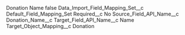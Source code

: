 <?xml version="1.0" encoding="UTF-8"?>
<CustomMetadata xmlns="http://soap.sforce.com/2006/04/metadata" xmlns:xsi="http://www.w3.org/2001/XMLSchema-instance" xmlns:xsd="http://www.w3.org/2001/XMLSchema">
    <label>Donation Name</label>
    <protected>false</protected>
    <values>
        <field>Data_Import_Field_Mapping_Set__c</field>
        <value xsi:type="xsd:string">Default_Field_Mapping_Set</value>
    </values>
    <values>
        <field>Required__c</field>
        <value xsi:type="xsd:string">No</value>
    </values>
    <values>
        <field>Source_Field_API_Name__c</field>
        <value xsi:type="xsd:string">Donation_Name__c</value>
    </values>
    <values>
        <field>Target_Field_API_Name__c</field>
        <value xsi:type="xsd:string">Name</value>
    </values>
    <values>
        <field>Target_Object_Mapping__c</field>
        <value xsi:type="xsd:string">Donation</value>
    </values>
</CustomMetadata>
